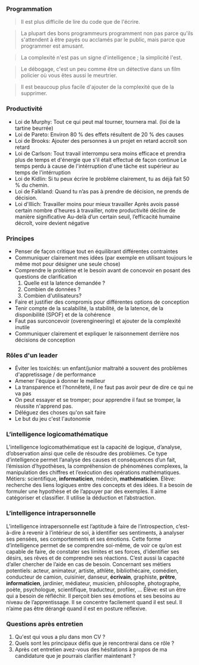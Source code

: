 ### Programmation
> Il est plus difficile de lire du code que de l'écrire.

> La plupart des bons programmeurs programment non pas parce qu'ils s'attendent à être payés ou acclamés par le public, mais parce que programmer est amusant.

> La complexité n'est pas un signe d'intelligence ; la simplicité l'est.

> Le débogage, c'est un peu comme être un détective dans un film policier où vous êtes aussi le meurtrier.

> Il est beaucoup plus facile d'ajouter de la complexité que de la supprimer.

### Productivité
- Loi de Murphy: Tout ce qui peut mal tourner, tournera mal. (loi de la tartine beurrée)
- Loi de Pareto: Environ 80 % des effets résultent de 20 % des causes
- Loi de Brooks: Ajouter des personnes à un projet en retard accroît son retard
- Loi de Carlson: Tout travail interrompu sera moins efficace et prendra plus de temps et d'énergie que s'il était effectué de façon continue
Le temps perdu à cause de l'intérruption d'une tâche est supérieur au temps de l'intérruption
- Loi de Kidlin: Si tu peux écrire le problème clairement, tu as déjà fait 50 % du chemin.
- Loi de Falkland: Quand tu n’as pas à prendre de décision, ne prends de décision.
- Loi d'Illich: Travailler moins pour mieux travailler
Après avois passé certain nombre d'heures à travailler, notre productivité décline de manière significative
Au-delà d’un certain seuil, l’efficacité humaine décroît, voire devient négative

### Principes
- Penser de façon critique tout en équilibrant différentes contraintes
- Communiquer clairement mes idées (par exemple en utilisant toujours le même mot pour désigner une seule chose)
- Comprendre le problème et le besoin avant de concevoir en posant des questions de clarification
    1. Quelle est la latence demandée ?
    2. Combien de données ?
    3. Combien d'utilisateurs?
- Faire et justifier des compromis pour différentes options de conception
- Tenir compte de la scalabilité, la stabilité, de la latence, de la disponibilité (SPOF) et de la cohérence
- Faut pas surconcevoir (overengineering) et ajouter de la complexité inutile
- Communiquer clairement et expliquer le raisonnement derrière nos décisions de conception

### Rôles d'un leader
- Éviter les toxicités: un enfant/junior maltraité a souvent des problèmes d'appretissage / de performance
- Amener l'équipe à donner le meilleur
- La transparence et l'honnêteté, il ne faut pas avoir peur de dire ce qui ne va pas
- On peut essayer et se tromper; pour apprendre il faut se tromper, la réussite n'apprend pas.
- Déléguez des choses qu'on sait faire
- Le but du jeu c'est l'autonomie

### L’intelligence logicomathématique
L’intelligence logicomathématique est la capacité de logique, d’analyse, d’observation ainsi que celle de résoudre des problèmes. 
Ce type d’intelligence permet l’analyse des causes et conséquences d’un fait, l’émission d’hypothèses, la compréhension de phénomènes complexes, la manipulation des chiffres et l’exécution des opérations mathématiques. 
Métiers: scientifique, **informaticien**, médecin, **mathématicien**.
Élève: recherche des liens logiques entre des concepts et des idées. Il a besoin de formuler une hypothèse et de l’appuyer par des exemples. Il aime catégoriser et classifier. Il utilise la déduction et l’abstraction.

### L’intelligence intrapersonnelle
L’intelligence intrapersonnelle est l’aptitude à faire de l’introspection, c’est-à-dire à revenir à l’intérieur de soi, à identifier ses sentiments, à analyser ses pensées, ses comportements et ses émotions. 
Cette forme d’intelligence permet de se comprendre soi-même, de voir ce qu’on est capable de faire, de constater ses limites et ses forces, d’identifier ses désirs, ses rêves et de comprendre ses réactions. 
C’est aussi la capacité d’aller chercher de l’aide en cas de besoin.
Concernant ses métiers potentiels: acteur, animateur, artiste, athlète, bibliothécaire, comédien, conducteur de camion, cuisinier, danseur, **écrivain**, graphiste, **prêtre**, **informaticien**, jardinier, médiateur, musicien, philosophe, photographe, poète, psychologue, scientifique, traducteur, profiler, …
Élève: est un être qui a besoin de réfléchir. Il perçoit bien ses émotions et ses besoins au niveau de l’apprentissage. Il se concentre facilement quand il est seul. Il n’aime pas être dérangé quand il est en posture réflexive.

### Questions après entretien
1. Qu'est qui vous a plu dans mon CV ?
2. Quels sont les principaux défis que je rencontrerai dans ce rôle ?
3. Après cet entretien avez-vous des hésitations à propos de ma candidature que je pourrais clarifier maintenant ?
